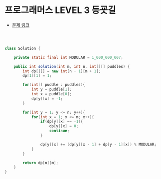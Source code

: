 # 프로그래머스 LEVEL 3 등굣길

- [문제 링크](https://programmers.co.kr/learn/courses/30/lessons/42898?language=java)

</br>

```java

class Solution {

    private static final int MODULAR = 1_000_000_007;

    public int solution(int m, int n, int[][] puddles) {
        int dp[][] = new int[n + 1][m + 1];
        dp[1][1] = 1;

        for(int[] puddle : puddles){
            int y = puddle[1];
            int x = puddle[0];
            dp[y][x] = -1;
        }

        for(int y = 1; y <= n; y++){
            for(int x = 1; x <= m; x++){
                if(dp[y][x] == -1){
                    dp[y][x] = 0;
                    continue;
                }

                dp[y][x] += (dp[y][x - 1] + dp[y - 1][x]) % MODULAR;
            }
        }

        return dp[n][m];
    }
}

```
